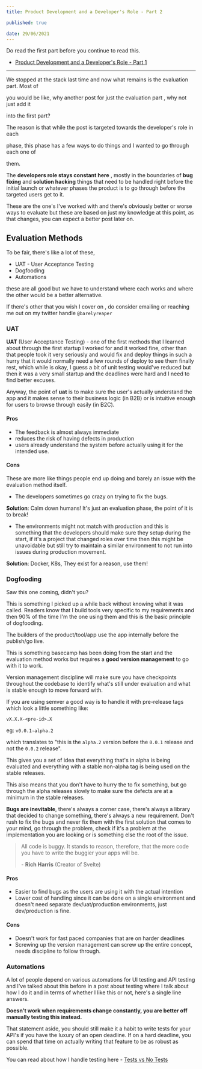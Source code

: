 ```yaml
---
title: Product Development and a Developer's Role - Part 2

published: true

date: 29/06/2021
---
```


Do read the first part before you continue to read this.

- [Product Development and a Developer's Role - Part 1](/posts/product-development-and-a-developers-role.html)

---

We stopped at the stack last time and now what remains is the evaluation part. Most of

you would be like, why another post for just the evaluation part , why not just add it

into the first part?

The reason is that while the post is targeted towards the developer's role in each

phase, this phase has a few ways to do things and I wanted to go through each one of

them.

The **developers role stays constant here** , mostly in the boundaries of **bug fixing** and **solution hacking** things that need to be handled right
before the initial launch or whatever phases the product is to go through before the targeted users get to it.

These are the one's I've worked with and there's obviously better or worse ways to evaluate but these are based on just my knowledge at this point, as
that changes, you can expect a better post later on.

## Evaluation Methods

To be fair, there's like a lot of these,

- UAT - User Acceptance Testing
- Dogfooding
- Automations

these are all good but we have to understand where each works and where the other would be a better alternative.

If there's other that you wish I cover on , do consider emailing or reaching me out on my twitter handle `@barelyreaper`

### UAT

**UAT** (User Acceptance Testing) - one of the first methods that I learned about through the first startup I worked for and it worked fine, other
than that people took it very seriously and would fix and deploy things in such a hurry that it would normally need a few rounds of deploy to see them
finally rest, which while is okay, I guess a bit of unit testing would've reduced but then it was a very small startup and the deadlines were hard and
I need to find better excuses.

Anyway, the point of **uat** is to make sure the user's actually understand the app and it makes sense to their business logic (in B2B) or is
intuitive enough for users to browse through easily (in B2C).

#### Pros

- The feedback is almost always immediate
- reduces the risk of having defects in production
- users already understand the system before actually using it for the intended use.

#### Cons

These are more like things people end up doing and barely an issue with the evaluation method itself.

- The developers sometimes go crazy on trying to fix the bugs.

**Solution**: Calm down humans! It's just an evaluation phase, the point of it is to break!

- The environments might not match with production and this is something that the developers should make sure they setup during the start, if it's a
  project that changed roles over time then this might be unavoidable but still try to maintain a similar environment to not run into issues during
  production movement.

**Solution**: Docker, K8s, They exist for a reason, use them!

### Dogfooding

Saw this one coming, didn't you?

This is something I picked up a while back without knowing what it was called. Readers know that I build tools very specific to my requirements and
then 90% of the time I'm the one using them and this is the basic principle of dogfooding.

The builders of the product/tool/app use the app internally before the publish/go live.

This is something basecamp has been doing from the start and the evaluation method works but requires a **good version management** to go with it to
work.

Version management discipline will make sure you have checkpoints throughout the codebase to identify what's still under evaluation and what is stable
enough to move forward with.

If you are using semver a good way is to handle it with pre-release tags which look a little something like:

`vX.X.X-<pre-id>.X`

eg: `v0.0.1-alpha.2`

which translates to "this is the `alpha.2` version before the `0.0.1` release and not the `0.0.2` release".

This gives you a set of idea that everything that's in alpha is being evaluated and everything with a stable non-alpha tag is being used on the stable
releases.

This also means that you don't have to hurry the to fix something, but go through the alpha releases slowly to make sure the defects are at a minimum
in the stable releases.

**Bugs are inevitable**, there's always a corner case, there's always a library that decided to change something, there's always a new requirement.
Don't rush to fix the bugs and never fix them with the first solution that comes to your mind, go through the problem, check if it's a problem at the
implementation you are looking or is something else the root of the issue.

> All code is buggy. It stands to reason, therefore, that the more code you have to write the buggier your apps will be.
>
> \- **Rich Harris** (Creator of Svelte)

#### Pros

- Easier to find bugs as the users are using it with the actual intention
- Lower cost of handling since it can be done on a single environment and doesn't need separate dev/uat/production environments, just dev/production
  is fine.

#### Cons

- Doesn't work for fast paced companies that are on harder deadlines
- Screwing up the version management can screw up the entire concept, needs discipline to follow through.

### Automations

A lot of people depend on various automations for UI testing and API testing and I've talked about this before in a post about testing where I talk
about how I do it and in terms of whether I like this or not, here's a single line answers.

**Doesn't work when requirements change constantly, you are better off manually testing this instead.**

That statement aside, you should still make it a habit to write tests for your API's if you have the luxury of an open deadline. If on a hard
deadline, you can spend that time on actually writing that feature to be as robust as possible.

You can read about how I handle testing here - [Tests vs No Tests](/writing/31052021-Tests-vs-No-Tests)
